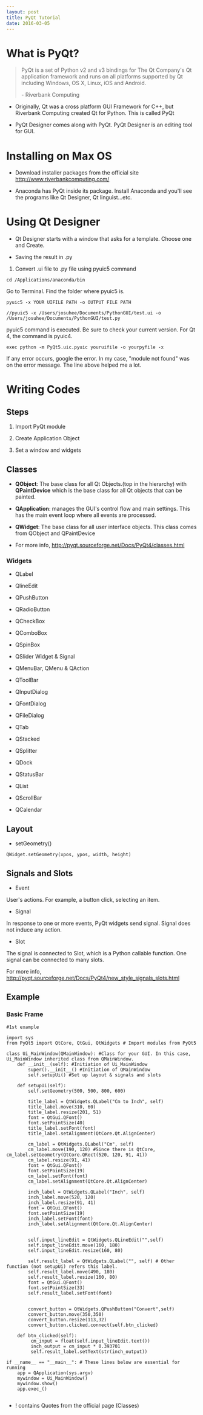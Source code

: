 ```yaml
---
layout: post
title: PyQt Tutorial
date: 2016-03-05
---
```



# What is PyQt?

>PyQt is a set of Python v2 and v3 bindings for The Qt Company's Qt application framework and runs on all platforms supported by Qt including Windows, OS X, Linux, iOS and Android. 
>
> \- Riverbank Computing
> 

- Originally, Qt was a cross platform GUI Framework for C++, but Riverbank Computing created Qt for Python. This is called PyQt

- PyQt Designer comes along with PyQt. PyQt Designer is an editing tool for GUI.


# Installing on Max OS

- Download installer packages from the official site http://www.riverbankcomputing.com/

- Anaconda has PyQt inside its package. Install Anaconda and you'll see the programs like Qt Designer, Qt linguist...etc.


# Using Qt Designer

- Qt Designer starts with a window that asks for a template. Choose one and Create.

- Saving the result in .py

1. Convert .ui file to .py file using pyuic5 command

```
cd /Applications/anaconda/bin 
```
Go to Terminal. Find the folder where pyuic5 is.

```
pyuic5 -x YOUR UIFILE PATH -o OUTPUT FILE PATH

//pyuic5 -x /Users/josuhee/Documents/PythonGUI/test.ui -o /Users/josuhee/Documents/PythonGUI/test.py  
```
pyuic5 command is executed. Be sure to check your current version. For Qt 4, the command is pyuic4.


```
exec python -m PyQt5.uic.pyuic youruifile -o yourpyfile -x
```
If any error occurs, google the error. In my case, "module not found" was on the error message. The line above helped me a lot.



 



# Writing Codes

## Steps

1. Import PyQt module

2. Create Application Object

3. Set a window and widgets


## Classes

- **QObject**: The base class for all Qt Objects.(top in the hierarchy) with **QPaintDevice** which is the base class for all Qt objects that can be painted.

- **QApplication**: manages the GUI's control flow and main settings. This has the main event loop where all events are processed.

- **QWidget**: The base class for all user interface objects. This class comes from QObject and QPaintDevice

- For more info, http://pyqt.sourceforge.net/Docs/PyQt4/classes.html



### Widgets


- QLabel

- QlineEdit

- QPushButton

- QRadioButton

- QCheckBox

- QComboBox

- QSpinBox

- QSlider Widget & Signal

- QMenuBar, QMenu & QAction

- QToolBar

- QInputDialog

- QFontDialog

- QFileDialog

- QTab

- QStacked

- QSplitter

- QDock

- QStatusBar

- QList

- QScrollBar

- QCalendar



## Layout

- setGeometry()

```
QWidget.setGeometry(xpos, ypos, width, height)
```
## Signals and Slots

- Event

User's actions. For example, a button click, selecting an item.

- Signal

In response to one or more events, PyQt widgets send signal.
Signal does not induce any action.

- Slot

The signal is connected to Slot, which is a Python callable function.
One signal can be connected to many slots. 

For more info, http://pyqt.sourceforge.net/Docs/PyQt4/new_style_signals_slots.html

## Example

### Basic Frame

```
#1st example

import sys
from PyQt5 import QtCore, QtGui, QtWidgets # Import modules from PyQt5

class Ui_MainWindow(QMainWindow): #Class for your GUI. In this case, Ui_MainWindow inherited class from QMainWindow.
    def __init__(self): #Initiation of Ui_MainWindow
        super().__init__() #Initiation of QMainWindow
        self.setupUi() #Set up layout & signals and slots
        
    def setupUi(self):
        self.setGeometry(500, 500, 800, 600)
        
        title_label = QtWidgets.QLabel("Cm to Inch", self)
        title_label.move(310, 60)
        title_label.resize(201, 51)
        font = QtGui.QFont()
        font.setPointSize(40)
        title_label.setFont(font)
        title_label.setAlignment(QtCore.Qt.AlignCenter)
        
        cm_label = QtWidgets.QLabel("Cm", self)
        cm_label.move(190, 120) #Since there is QtCore, cm_label.setGeometry(QtCore.QRect(520, 120, 91, 41))
        cm_label.resize(91, 41)
        font = QtGui.QFont()
        font.setPointSize(19)
        cm_label.setFont(font)
        cm_label.setAlignment(QtCore.Qt.AlignCenter)
        
        inch_label = QtWidgets.QLabel("Inch", self)
        inch_label.move(520, 120)
        inch_label.resize(91, 41)
        font = QtGui.QFont()
        font.setPointSize(19)
        inch_label.setFont(font)
        inch_label.setAlignment(QtCore.Qt.AlignCenter)
        
        
        self.input_lineEdit = QtWidgets.QLineEdit("",self)
        self.input_lineEdit.move(160, 180)
        self.input_lineEdit.resize(160, 80)
        
        self.result_label = QtWidgets.QLabel("", self) # Other function (not setupUi) refers this label. 
        self.result_label.move(490, 180)
        self.result_label.resize(160, 80)
        font = QtGui.QFont()
        font.setPointSize(33)
        self.result_label.setFont(font)
        
        
        convert_button = QtWidgets.QPushButton("Convert",self)
        convert_button.move(350,350)
        convert_button.resize(113,32)
        convert_button.clicked.connect(self.btn_clicked)
		
	def btn_clicked(self):
		 cm_input = float(self.input_lineEdit.text())
		 inch_output = cm_input * 0.393701
		 self.result_label.setText(str(inch_output))
   
if __name__ == "__main__": # These lines below are essential for running 
    app = QApplication(sys.argv)
    mywindow = Ui_MainWindow()
    mywindow.show()
    app.exec_() 
        

```



- ! contains Quotes from the official page (Classes)


